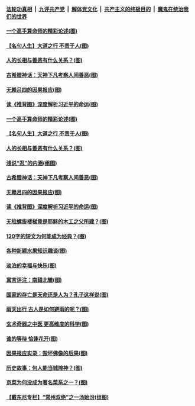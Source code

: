 

####  [法轮功真相](../../../../basic/blob/master/README.md?t=11052331) &nbsp;|&nbsp; [九评共产党](../../../../9ping.md/blob/master/README.md?t=11052331) &nbsp;|&nbsp; [解体党文化](../../../../jtdwh.md/blob/master/README.md?t=11052331)  &nbsp;|&nbsp; [共产主义的终极目的](../../../../gczydzjmd.md/blob/master/README.md?t=11052331) &nbsp;|&nbsp; [魔鬼在统治我们的世界](../../../../mgztzwmdsj.md/blob/master/README.md?t=11052331) 

#### [一个高手算命师的精彩论述(图)](../pages/p7/951112.md?t=11052331) 

#### [【名句人生】大道之行 不责于人(图)](../pages/p7/949148.md?t=11052331) 

#### [人的长相与善恶有什么关系？(图)](../pages/p7/950920.md?t=11052331) 

#### [古希腊神话：天神下凡考察人间善恶(图)](../pages/p7/951306.md?t=11052331) 

#### [无赖吕四的因果报应(图)](../pages/p7/948980.md?t=11052331) 

#### [读《推背图》深度解析习近平的命运(图)](../pages/p7/951297.md?t=11052331) 

#### [一个高手算命师的精彩论述(图)](../pages/p7/951112.md?t=11052331) 

#### [【名句人生】大道之行 不责于人(图)](../pages/p7/949148.md?t=11052331) 

#### [人的长相与善恶有什么关系？(图)](../pages/p7/950920.md?t=11052331) 

#### [浅说“忍”的内涵(组图)](../pages/p7/951403.md?t=11052331) 

#### [古希腊神话：天神下凡考察人间善恶(图)](../pages/p7/951306.md?t=11052331) 

#### [无赖吕四的因果报应(图)](../pages/p7/948980.md?t=11052331) 

#### [读《推背图》深度解析习近平的命运(图)](../pages/p7/951297.md?t=11052331) 

#### [无柱螺旋楼梯竟是耶稣的木工之父所建？(图)](../pages/p7/951166.md?t=11052331) 

#### [120字的短文为何能成为经典？(图)](../pages/p7/950989.md?t=11052331) 

#### [各种新颖水果知识趣谈(图)](../pages/p7/951161.md?t=11052331) 

#### [淡泊的幸福与快乐(图)](../pages/p7/950925.md?t=11052331) 

#### [寓言评注：南辕北辙(图)](../pages/p7/950748.md?t=11052331) 

#### [国家的存亡是天命还是人为？孔子这样说(图)](../pages/p7/951122.md?t=11052331) 

#### [雨天出行 古人是如何避雨的呢？(图)](../pages/p7/951045.md?t=11052331) 

#### [玄术奇器之中医 更高维度的科学(图)](../pages/p7/948470.md?t=11052331) 

#### [谁的等待 恰逢花开(图)](../pages/p7/950265.md?t=11052331) 

#### [因果报应实录：毁坏佛像的后果(图)](../pages/p7/951012.md?t=11052331) 

#### [历史故事：何人能当城隍神？(图)](../pages/p7/950928.md?t=11052331) 

#### [京菜为何没成为著名菜系之一？(图)](../pages/p7/950686.md?t=11052331) 

#### [【戴东尼专栏】“常州双绝”之一汤贻汾(组图)](../pages/p7/943912.md?t=11052331) 

